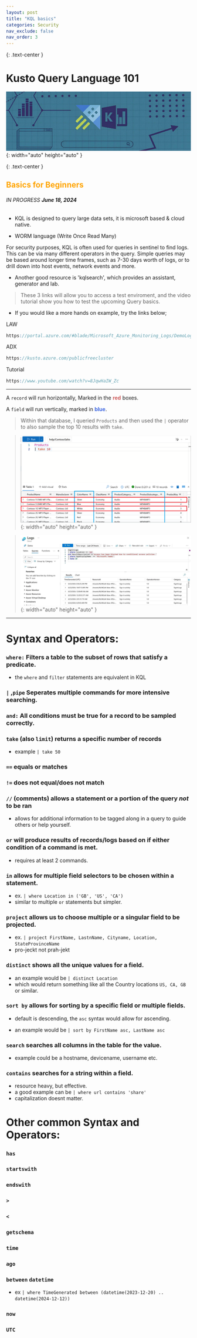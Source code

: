 ```yaml
---
layout: post
title: "KQL basics"
categories: Security
nav_exclude: false
nav_order: 3
---
```


{: .text-center }
# Kusto Query Language 101


![kql1](/assets/kql1.jpg){: width="auto" height="auto" }

{: .text-center }
## <span style="color: orange; font-weight: bold;">Basics for Beginners</span>

###### IN PROGRESS ***June 18, 2024***

- KQL is designed to query large data sets, it is microsoft based & cloud native.

- WORM language (Write Once Read Many)

For security purposes, KQL is often used for queries in sentinel to find logs. This can be via many different operators in the query. Simple queries may be based around longer time frames, such as 7-30 days worth of logs, or to drill down into host events, network events and more.

- Another good resource is 'kqlsearch', which provides an assistant, generator and lab. 

> These 3 links will allow you to access a test enviroment, and the video tutorial show you how to test the upcoming Query basics.
- If you would like a more hands on example, try the links below;

LAW
```scss
https://portal.azure.com/#blade/Microsoft_Azure_Monitoring_Logs/DemoLogsBlade
```
ADX
```scss
https://kusto.azure.com/publicfreecluster
```

Tutorial
```scss
https://www.youtube.com/watch?v=8JqwHaIW_Zc
```

----

A `record` will run horizontally, Marked in the <span style="color: indianred; font-weight: bold;">red</span> boxes.

A `field` will run vertically, marked in <span style="color: royalblue; font-weight: bold;">blue</span>.

> Within that database, I queried `Products` and then used the `|` operator to also sample the top 10 results with `take`.

> ![adx2.png](/assets/adx2.png){: width="auto" height="auto" }

> 

> ![law1.png](/assets/law1.jpg){: width="auto" height="auto" }

----

# Syntax and Operators:


### `where:` Filters a table to the subset of rows that satisfy a predicate.
- the `where` and `filter` statements are equivalent in KQL

### `|` ,`pipe` Seperates multiple commands for more intensive searching.

### `and:` All conditions must be true for a record to be sampled correctly.

### `take` (also `limit`) returns a specific number of records
- example `| take 50`

### `==` equals or matches

### `!=` does not equal/does not match

### `//` (comments) allows a statement or a portion of the query *not* to be ran
- allows for additional information to be tagged along in a query to guide others or help yourself.

### `or` will produce results of records/logs based on if either condition of a command is met.
- requires at least 2 commands.

### `in` allows for multiple field selectors to be chosen within a statement.
- ex. `| where Location in ('GB', 'US', 'CA')`
- similar to multiple `or` statements but simpler. 

### `project` allows us to choose multiple or a singular field to be projected.
- ex. `| project FirstName, LastnName, Cityname, Location, StateProvinceName`
- pro-jeckt not prah-jekt

### `distinct` shows all the unique values for a field.
- an example would be `| distinct Location`
- which would return something like all the Country locations `US, CA, GB` or similar.

### `sort by` allows for sorting by a specific field or multiple fields.
- default is descending, the `asc` syntax would allow for ascending.

- an example would be `| sort by FirstName asc, LastName asc`

### `search` searches all columns in the table for the value.
- example could be a hostname, devicename, username etc.

### `contains` searches for a string within a field.
- resource heavy, but effective.
- a good example can be `| where url contains 'share'`
- capitalization doesnt matter.

# Other common Syntax and Operators:

### `has`

### `startswith`

### `endswith`

### `>`

### `<`

### `getschema`

### `time`

### `ago`

### `between` `datetime`
- ex `| where TimeGenerated between (datetime(2023-12-20) .. datetime(2024-12-12))`

### `now`

### `UTC`
 

[kql cheat sheet]: https://www.cyber.engineer/kql-cheat-sheet-the-basics/

[kql cheat sheet (microsoft)]:https://learn.microsoft.com/en-us/azure/data-explorer/kusto/query/kql-quick-reference